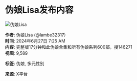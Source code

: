 # 伪娘Lisa发布内容

![伪娘Lisa](https://pbs.twimg.com/profile_images/1797183846385143808/0nOMNDI5_normal.jpg)

**作者**: 伪娘Lisa (@lambe32317)  
**时间**: 2024年6月27日 7:25 AM  
**内容**: 完整版17分钟和此伪娘合集和所有伪娘系列600部，搜146271  
**视图**: 9,589  

**标签**: 伪娘, 多元性别  

**来源**: X平台